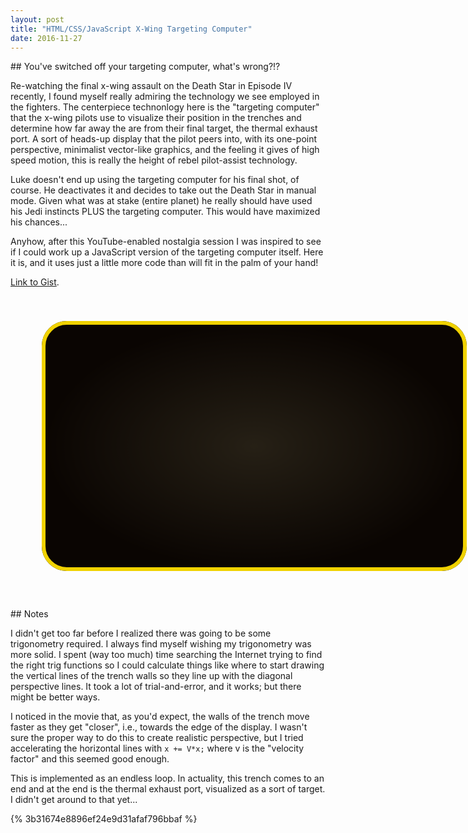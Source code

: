 ```yaml
---
layout: post
title: "HTML/CSS/JavaScript X-Wing Targeting Computer"
date: 2016-11-27
---
```


<div style="position:relative" markdown="1">
## You've switched off your targeting computer, what's wrong?!?

Re-watching the final x-wing assault on the Death Star in Episode IV recently, I found myself really admiring the technology we see employed in the fighters. The centerpiece technonlogy here is the "targeting computer" that the x-wing pilots use to visualize their position in the trenches and determine how far away the are from their final target, the thermal exhaust port. A sort of heads-up display that the pilot peers into, with its one-point perspective, minimalist vector-like graphics, and the feeling it gives of high speed motion, this is really the height of rebel pilot-assist technology.

Luke doesn't end up using the targeting computer for his final shot, of course. He deactivates it and decides to take out the Death Star in manual mode. Given what was at stake (entire planet) he really should have used his Jedi instincts PLUS the targeting computer. This would have maximized his chances...

Anyhow, after this YouTube-enabled nostalgia session I was inspired to see if I could work up a JavaScript version of the targeting computer itself. Here it is, and it uses just a little more code than will fit in the palm of your hand!

[Link to Gist](https://gist.github.com/mcmonty2600/3b31674e8896ef24e9d31afaf796bbaf).

</div>

<style>
#tube_container {
  position:relative;
  height:500px;
  width: 700px;
}

.tube {
  position: absolute; 
  color: rgba(240, 210, 0, 1);
  left: 50px;
  top: 40px;
  width: 680px;
  height: 400px;
  border-radius: 40px;
}

.outline {
  box-sizing: border-box;
  border-style:solid;
  border-width: 6px;
}

.glow {
  background: -webkit-radial-gradient(center center, contain, rgba(150,140,100,1), rgba(10,5,2,1)) center center no-repeat, black;
  opacity:0.2;
}

#gridCanvas
{
  background-color: rgba(10, 5, 2, 1);
}
</style>

<div id="tube_container">
  <canvas class = "tube" id="gridCanvas" height="400" width="640"></canvas>
  <div class="tube glow" height="400" width="640"></div>
  <div class ="tube outline" height="400" width="640"></div>
</div>

<script>
(function() {

  var c=document.getElementById("gridCanvas");
  var ctx=c.getContext("2d");
  var w = ctx.canvas.width;
  var h = ctx.canvas.height;
  var cx = w/2;
  var cy = h/2;
  var theta_mid = Math.atan((h/2)/(w/2)); // angle to the corner of the canvas
  var thetas = [0.25, 0.66, 0.9]; // angles of perspective lines
  dx = Math.cos(thetas[2]);
  dy = Math.sin(thetas[2]);
  var staticImage;
  var gridColor = 'rgba(240, 210, 0, 1)'
  var distanceIndicatorColor = 'rgba(200, 0, 0, 1)'

  // Draw the diagonal "perspective lines"
  ctx.strokeStyle = gridColor;
  ctx.lineWidth = 4;
  ctx.beginPath();
  for(i=0; i<3;i++)
  {
    if (thetas[i] < theta_mid) {
      ctx.moveTo(cx,cy);
      ctx.lineTo(w, cy - (w/2)*Math.tan(thetas[i]));
      ctx.moveTo(cx,cy);
      ctx.lineTo(w, cy + (w/2)*Math.tan(thetas[i]));
      ctx.moveTo(cx,cy);
      ctx.lineTo(0, cy + (w/2)*Math.tan(thetas[i]));
      ctx.moveTo(cx,cy);
      ctx.lineTo(0, cy - (w/2)*Math.tan(thetas[i]));
      ctx.stroke();
    }
    else {
      ctx.moveTo(cx,cy);
      ctx.lineTo(cx+(h/2)/Math.tan(thetas[i]), h);
      ctx.moveTo(cx,cy);
      ctx.lineTo(cx-(h/2)/Math.tan(thetas[i]), h);
      ctx.moveTo(cx,cy);
      ctx.lineTo(cx+(h/2)/Math.tan(thetas[i]), 0);
      ctx.moveTo(cx,cy);
      ctx.lineTo(cx-(h/2)/Math.tan(thetas[i]), 0);
      ctx.stroke();
    }
  }
  // Up to here the image doesn't change frame-to-frame. So take a snapshot and refdraw in render loop.
  var staticImage = ctx.getImageData(0,0,w,h);

  // Vertical wall-lines
  const VWALL_START = 10;
  const VWALL_X_CREATE_NEW = 30; // Create a new vertical wall-line when the last wall-line reaches this x
  const VWALL_SPEED_FACTOR = 0.125;
  var vline_arr_x = [VWALL_START]; // Array of vertical wall-line x-positions
  // Red "distance-to-target" vertical lines
  var dtt_line_x = w/2;

  setInterval(render_loop, 33); /*30 FPS*/

  function render_loop ()
  {
    ctx.clearRect(0, 0, w, h);
    ctx.putImageData(staticImage,0,0);

    // Draw the vertical wall lines.
    ctx.strokeStyle = gridColor;
    ctx.lineWidth = 4;

    if (vline_arr_x[0] > VWALL_X_CREATE_NEW) // Once the last wall-line hits this point, create a new wall-line
    {
      vline_arr_x.unshift(VWALL_START);
    }
    for (i=0; i<vline_arr_x.length;i++)
    {
      d = vline_arr_x[i];
      ctx.beginPath();
      ctx.moveTo(cx+d*dx,cy-d*dy);
      ctx.lineTo(cx+d*dx,cy+d*dy);
      ctx.lineTo(cx-d*dx,cy+d*dy);
      ctx.lineTo(cx-d*dx,cy-d*dy);
      ctx.stroke();
      vline_arr_x[i]+=VWALL_SPEED_FACTOR*vline_arr_x[i]; // the closer to the edge, the faster the line moves
      if (vline_arr_x[i]*dx>w) // vertical line is off screen
      {
        vline_arr_x.pop();
      }
    }
    // Draw the two red "distance-to-target indicator" vertical lines
    ctx.lineWidth = 8;
    ctx.strokeStyle = distanceIndicatorColor;
    ctx.beginPath();
    ctx.moveTo(cx+dtt_line_x,0);
    ctx.lineTo(cx+dtt_line_x,h);
    ctx.moveTo(cx-dtt_line_x,0);
    ctx.lineTo(cx-dtt_line_x,h);
    ctx.stroke();
    dtt_line_x -= 1;
    if (dtt_line_x <= 0)
    {
      dtt_line_x = w/2;
    }
  }

})();
</script>

<div style="position:relative" markdown="1">
## Notes

I didn't get too far before I realized there was going to be some trigonometry required. I always find myself wishing my trigonometry was more solid. I spent (way too much) time searching the Internet trying to find the right trig functions so I could calculate things like where to start drawing the vertical lines of the trench walls so they line up with the diagonal perspective lines. It took a lot of trial-and-error, and it works; but there might be better ways.

I noticed in the movie that, as you'd expect, the walls of the trench move faster as they get "closer", i.e., towards the edge of the display. I wasn't sure the proper way to do this to create realistic perspective, but I tried accelerating the horizontal lines with `x += V*x;` where v is the "velocity factor" and this seemed good enough.

This is implemented as an endless loop. In actuality, this trench comes to an end and at the end is the thermal exhaust port, visualized as a sort of target. I didn't get around to that yet...

{% 3b31674e8896ef24e9d31afaf796bbaf %}
</div>
